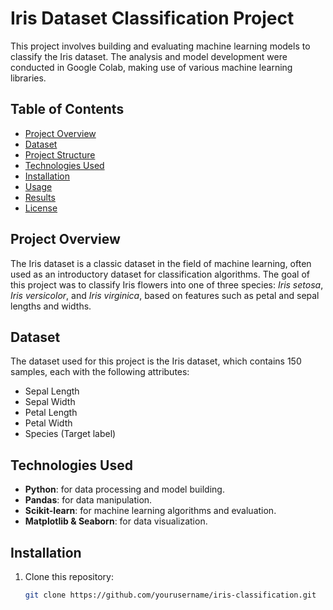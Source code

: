 # Iris Dataset Classification Project

This project involves building and evaluating machine learning models to classify the Iris dataset. The analysis and model development were conducted in Google Colab, making use of various machine learning libraries.

## Table of Contents

- [Project Overview](#project-overview)
- [Dataset](#dataset)
- [Project Structure](#project-structure)
- [Technologies Used](#technologies-used)
- [Installation](#installation)
- [Usage](#usage)
- [Results](#results)
- [License](#license)

## Project Overview

The Iris dataset is a classic dataset in the field of machine learning, often used as an introductory dataset for classification algorithms. The goal of this project was to classify Iris flowers into one of three species: *Iris setosa*, *Iris versicolor*, and *Iris virginica*, based on features such as petal and sepal lengths and widths.

## Dataset

The dataset used for this project is the Iris dataset, which contains 150 samples, each with the following attributes:

- Sepal Length
- Sepal Width
- Petal Length
- Petal Width
- Species (Target label)

## Technologies Used

- **Python**: for data processing and model building.
- **Pandas**: for data manipulation.
- **Scikit-learn**: for machine learning algorithms and evaluation.
- **Matplotlib & Seaborn**: for data visualization.

## Installation

1. Clone this repository:
   ```bash
   git clone https://github.com/yourusername/iris-classification.git

